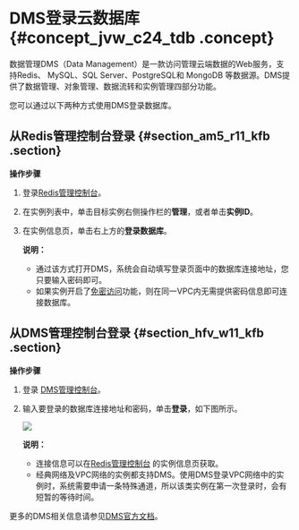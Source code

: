 # DMS登录云数据库 {#concept_jvw_c24_tdb .concept}

数据管理DMS（Data Management）是一款访问管理云端数据的Web服务，支持Redis、 MySQL、SQL Server、PostgreSQL和 MongoDB 等数据源。DMS提供了数据管理、对象管理、数据流转和实例管理四部分功能。

您可以通过以下两种方式使用DMS登录数据库。

## 从Redis管理控制台登录 {#section_am5_r11_kfb .section}

**操作步骤**

1.  登录[Redis管理控制台](https://kvstore.console.aliyun.com/)。
2.  在实例列表中，单击目标实例右侧操作栏的**管理**，或者单击**实例ID**。
3.  在实例信息页，单击右上方的**登录数据库**。

    **说明：** 

    -   通过该方式打开DMS，系统会自动填写登录页面中的数据库连接地址，您只要输入密码即可。
    -   如果实例开启了[免密访问](../../../../cn.zh-CN/用户指南/管理实例/开启免密访问.md#)功能，则在同一VPC内无需提供密码信息即可连接数据库。

## 从DMS管理控制台登录 {#section_hfv_w11_kfb .section}

**操作步骤**

1.  登录 [DMS管理控制台](https://dms-rds.aliyun.com)。
2.  输入要登录的数据库连接地址和密码，单击**登录**，如下图所示。

    ![](http://static-aliyun-doc.oss-cn-hangzhou.aliyuncs.com/assets/img/3127/15398507211079_zh-CN.png)

    **说明：** 

    -   连接信息可以在[Redis管理控制台](https://kvstore.console.aliyun.com/) 的实例信息页获取。
    -   经典网络及VPC网络的实例都支持DMS。使用DMS登录VPC网络中的实例时，系统需要申请一条特殊通道，所以该类实例在第一次登录时，会有短暂的等待时间。

更多的DMS相关信息请参见[DMS官方文档](https://help.aliyun.com/product/26590.html)。

